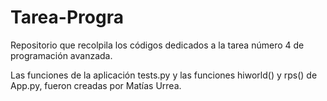 # Tarea-Progra
Repositorio que recolpila los códigos dedicados a la tarea número 4 de programación avanzada.


Las funciones de la aplicación tests.py y las funciones hiworld() y rps() de App.py, fueron creadas por Matías Urrea.
